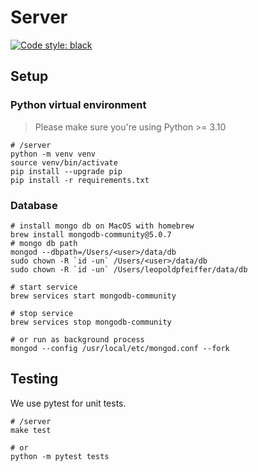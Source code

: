 # Server

[![Code style: black](https://img.shields.io/badge/code%20style-black-000000.svg)](https://github.com/psf/black)

## Setup

### Python virtual environment

> Please make sure you're using Python >= 3.10

```shell
# /server
python -m venv venv
source venv/bin/activate
pip install --upgrade pip
pip install -r requirements.txt
```

### Database

```shell
# install mongo db on MacOS with homebrew
brew install mongodb-community@5.0.7
# mongo db path
mongod --dbpath=/Users/<user>/data/db
sudo chown -R `id -un` /Users/<user>/data/db
sudo chown -R `id -un` /Users/leopoldpfeiffer/data/db

# start service
brew services start mongodb-community

# stop service
brew services stop mongodb-community

# or run as background process
mongod --config /usr/local/etc/mongod.conf --fork
```

## Testing

We use pytest for unit tests.

```shell
# /server
make test

# or
python -m pytest tests
```